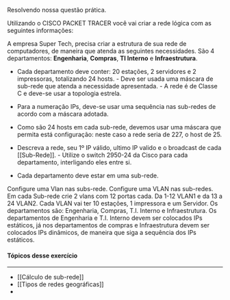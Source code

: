 Resolvendo nossa questão prática. 

Utilizando o CISCO PACKET TRACER você vai criar a rede lógica com as seguintes informações: 

A empresa Super Tech, precisa criar a estrutura de sua rede de computadores, de maneira que atenda as seguintes necessidades. São 4 departamentos: **Engenharia**, **Compras**, **TI Interno** e **Infraestrutura**. 

- Cada departamento deve conter: 20 estações, 2 servidores e 2 impressoras, totalizando 24 hosts. - Deve ser usada uma máscara de sub-rede que atenda a necessidade apresentada. - A rede é de Classe C e deve-se usar a topologia estrela.

- Para a numeração IPs, deve-se usar uma sequência nas sub-redes de acordo com a máscara adotada. 

- Como são 24 hosts em cada sub-rede, devemos usar uma máscara que permita está configuração: neste caso a rede seria de 227, o host de 25.

- Descreva a rede, seu 1º IP válido, ultimo IP valido e o broadcast de cada [[Sub-Rede]]. - Utilize o switch 2950-24 da Cisco para cada departamento, interligando eles entre si. 

- Cada departamento deve estar em uma sub-rede. 

Configure uma Vlan nas subs-rede. Configure uma VLAN nas sub-redes. Em cada Sub-rede crie 2 vlans com 12 portas cada. Da 1-12 VLAN1 e da 13 a 24 VLAN2. Cada VLAN vai ter 10 estações, 1 impressora e um Servidor. Os departamentos são: Engenharia, Compras, T.I. Interno e Infraestrutura. Os departamentos de Engenharia e T.I. Interno devem ser colocados IPs estáticos, já nos departamentos de compras e Infraestrutura devem ser colocados IPs dinâmicos, de maneira que siga a sequência dos IPs estáticos.



#### Tópicos desse exercício 
----
- [[Cálculo de sub-rede]]
- [[Tipos de redes geográficas]]
- 